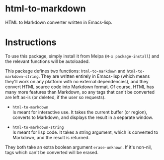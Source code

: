 html-to-markdown
================

HTML to Markdown converter written in Emacs-lisp.

Instructions
============

To use this package, simply install it from Melpa (`M-x
package-install`) and the relevant functions will be autoloaded.

This package defines two functions: `html-to-markdown` and
`html-to-markdown-string`.
They are written entirely in Emacs-lisp (which means they'll work on
any platform with no external dependencies), and they convert HTML
source code into Markdown format. Of course, HTML has many more
features than Markdown, so any tags that can't be converted are left
as-is (or deleted, if the user so requests).

- `html-to-markdown`  
  Is meant for interactive use. It takes the current buffer (or
  region), converts to Markdown, and displays the result in a separate
  window.

- `html-to-markdown-string`  
  Is meant for lisp code. It takes a string argument, which is
  converted to Markdown, and the result is returned.

They both take an extra boolean argument `erase-unknown`. If it's
non-nil, tags which can't be converted will be erased.
